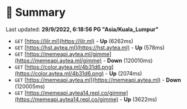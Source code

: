 # 📖 Summary
Last updated: **29/9/2022, 6:18:56 PG "Asia/Kuala_Lumpur"**

- `GET` [https://lilr.ml](https://lilr.ml) - **Up** (6262ms)
- `GET` [https://hst.aytea.ml](https://hst.aytea.ml) - **Up** (578ms)
- `GET` [https://memeapi.aytea.ml/gimme](https://memeapi.aytea.ml/gimme) - **Down** (120010ms)
- `GET` [https://color.aytea.ml/4b31d6.png](https://color.aytea.ml/4b31d6.png) - **Up** (2074ms)
- `GET` [https://memeapi.aytea.ml](https://memeapi.aytea.ml) - **Down** (120005ms)
- `GET` [https://memeapi.aytea14.repl.co/gimme](https://memeapi.aytea14.repl.co/gimme) - **Up** (3622ms)
